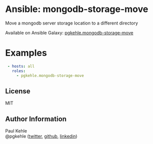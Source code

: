 # Ansible: mongodb-storage-move

Move a mongodb server storage location to a different directory

Available on Ansible Galaxy: [pgkehle.mongodb-storage-move](https://galaxy.ansible.com/pgkehle/mongodb-storage-move)

# Examples

```YAML
 - hosts: all
   roles:
     - pgkehle.mongodb-storage-move
```

## License

MIT

## Author Information

Paul Kehle  
@pgkehle ([twitter](https://twitter.com/pgkehle), [github](https://github.com/pgkehle), [linkedin](https://www.linkedin.com/in/pgkehle))
